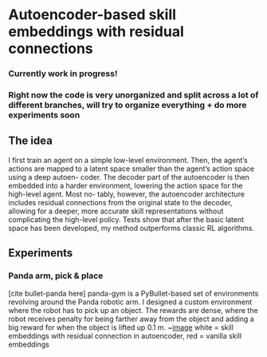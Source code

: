 # Autoencoder-based skill embeddings with residual connections
### Currently work in progress!
### Right now the code is very unorganized and split across a lot of different branches, will try to organize everything + do more experiments soon

## The idea
I first train an agent on a simple low-level environment. Then, the agent’s actions are mapped to
a latent space smaller than the agent’s action space using a deep autoen-
coder. The decoder part of the autoencoder is then embedded into a harder
environment, lowering the action space for the high-level agent. Most no-
tably, however, the autoencoder architecture includes residual connections
from the original state to the decoder, allowing for a deeper, more accurate
skill representations without complicating the high-level policy. Tests show
that after the basic latent space has been developed, my method outperforms
classic RL algorithms.

## Experiments
### Panda arm, pick & place
[cite bullet-panda here] 
panda-gym is a PyBullet-based set of environments revolving around the Panda robotic arm.
I designed a custom environment where the robot has to pick up an object. The rewards are dense, where the robot receives penalty for being farther away
from the object and adding a big reward for when the object is lifted up 0.1 m.
~[image](./figs/results_vs_no_residual.png)
white = skill embeddings with residual connection in autoencoder, red = vanilla skill embeddings